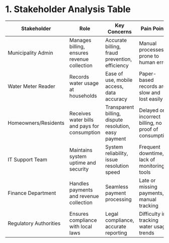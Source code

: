 # **1. Stakeholder Analysis Table**

| Stakeholder     | Role | Key Concerns | Pain Points | Success Metrics |
|----------------|------|--------------|-------------|-----------------|
| Municipality Admin | Manages billing, ensures revenue collection | Accurate billing, fraud prevention, efficiency | Manual processes prone to human error | 90% reduction in billing errors |
| Water Meter Reader | Records water usage at households | Ease of use, mobile access, data accuracy | Paper-based records are slow and lost easily | 50% faster data collection |
| Homeowners/Residents | Receives water bills and pays for consumption | Transparent billing, dispute resolution, easy payment | Delayed or incorrect billing, no proof of consumption | 80% satisfaction rate with billing accuracy |
| IT Support Team | Maintains system uptime and security | System reliability, issue resolution speed | Frequent downtime, lack of monitoring tools | 99.9% uptime |
| Finance Department | Handles payments and revenue collection | Seamless payment processing | Late or missing payments, manual tracking | 95% of payments processed digitally |
| Regulatory Authorities | Ensures compliance with local laws | Legal compliance, accurate reporting | Difficulty in tracking water usage trends | Automated monthly compliance reports |
